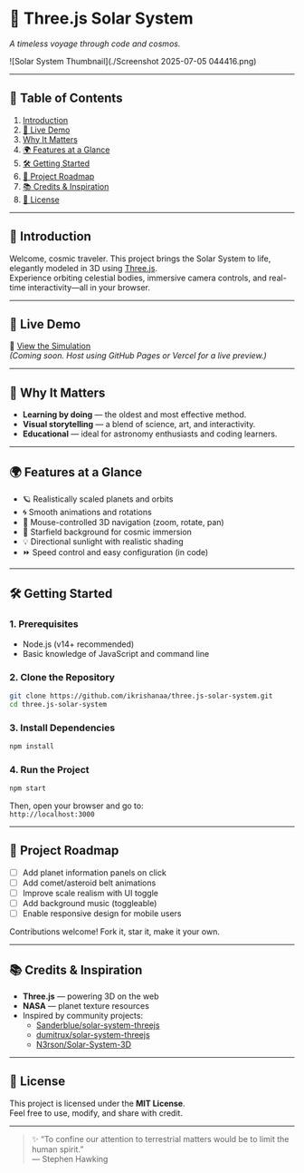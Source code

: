 # 🌌 Three.js Solar System

_A timeless voyage through code and cosmos._

![Solar System Thumbnail](./Screenshot 2025-07-05 044416.png)

---

## 📜 Table of Contents

1. [Introduction](#introduction)  
2. [🚀 Live Demo](#live-demo)  
3. [Why It Matters](#why-it-matters)  
4. [🌍 Features at a Glance](#features-at-a-glance)  
5. [🛠️ Getting Started](#getting-started)  
6. [🧭 Project Roadmap](#project-roadmap)  
7. [📚 Credits & Inspiration](#credits--inspiration)  
8. [📝 License](#license)  

---

## 🌠 Introduction

Welcome, cosmic traveler. This project brings the Solar System to life, elegantly modeled in 3D using [Three.js](https://threejs.org/).  
Experience orbiting celestial bodies, immersive camera controls, and real-time interactivity—all in your browser.

---

## 🚀 Live Demo

🔗 [View the Simulation](#)  
*(Coming soon. Host using GitHub Pages or Vercel for a live preview.)*

---

## 🌟 Why It Matters

- **Learning by doing** — the oldest and most effective method.  
- **Visual storytelling** — a blend of science, art, and interactivity.  
- **Educational** — ideal for astronomy enthusiasts and coding learners.  

---

## 🌍 Features at a Glance

- 🪐 Realistically scaled planets and orbits  
- 🌀 Smooth animations and rotations  
- 🔭 Mouse-controlled 3D navigation (zoom, rotate, pan)  
- 🌌 Starfield background for cosmic immersion  
- 💡 Directional sunlight with realistic shading  
- ⏩ Speed control and easy configuration (in code)

---

## 🛠️ Getting Started

### 1. Prerequisites

- Node.js (v14+ recommended)
- Basic knowledge of JavaScript and command line

### 2. Clone the Repository

```bash
git clone https://github.com/ikrishanaa/three.js-solar-system.git
cd three.js-solar-system
```

### 3. Install Dependencies

```bash
npm install
```

### 4. Run the Project

```bash
npm start
```

Then, open your browser and go to:  
`http://localhost:3000`

---

## 🧭 Project Roadmap

- [ ] Add planet information panels on click  
- [ ] Add comet/asteroid belt animations  
- [ ] Improve scale realism with UI toggle  
- [ ] Add background music (toggleable)  
- [ ] Enable responsive design for mobile users

Contributions welcome! Fork it, star it, make it your own.

---

## 📚 Credits & Inspiration

- **Three.js** — powering 3D on the web  
- **NASA** — planet texture resources  
- Inspired by community projects:
  - [Sanderblue/solar-system-threejs](https://github.com/sanderblue/solar-system-threejs)
  - [dumitrux/solar-system-threejs](https://github.com/dumitrux/solar-system-threejs)
  - [N3rson/Solar-System-3D](https://github.com/N3rson/Solar-System-3D)

---

## 📝 License

This project is licensed under the **MIT License**.  
Feel free to use, modify, and share with credit.

---

> ✨ “To confine our attention to terrestrial matters would be to limit the human spirit.”  
> — Stephen Hawking
